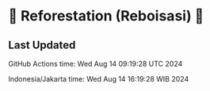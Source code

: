 
# 🌳 Reforestation (Reboisasi) 🌲

## Last Updated

GitHub Actions time: Wed Aug 14 09:19:28 UTC 2024

Indonesia/Jakarta time: Wed Aug 14 16:19:28 WIB 2024
